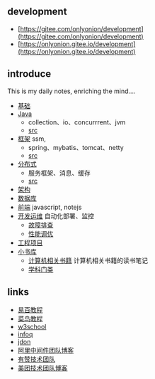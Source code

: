 ## development
* [https://gitee.com/onlyonion/development](https://gitee.com/onlyonion/development) 
* [https://onlyonion.gitee.io/development](https://onlyonion.gitee.io/development)

## introduce
This is my daily notes, enriching the mind....
* [基础](./00-base/README.md)
* [Java](./10-java/README.md)  
  * collection、io、concurrrent、jvm
  * [src](10-java/src/README.md)
* [框架](./20-framework/README.md)  ssm, 
  * spring、mybatis、tomcat、netty
  * [src](20-framework/src/README.md)
* [分布式](./30-distributed/README.md)
  * 服务框架、消息、缓存
  * [src](30-distributed/src/README.md)
* [架构](./40-architecture/README.md) 
* [数据库](./50-database/README.md) 
* [前端](./60-js/README.md) javascript, notejs
* [开发运维](./70-dev-ops/README.md)  自动化部署、监控
  * [故障排查](70-dev-ops/11-devops-check.md)
  * [性能调优](70-dev-ops/20-optimize.md)
* [工程项目](./80-project/README.md) 
* [小书库](./99-book/README.md)
  - [计算机相关书籍](./99-book/notes/README.md) 计算机相关书籍的读书笔记
  - [学科门类](./99-book/subject/README.md) 

## links
* [易百教程](https://www.yiibai.com)
* [菜鸟教程](http://www.runoob.com)
* [w3school](http://www.w3school.com.cn)
* [infoq](https://www.infoq.cn)
* [jdon](https://www.jdon.com/)
* [阿里中间件团队博客](http://jm.taobao.org)
* [有赞技术团队](https://tech.youzan.com/)
* [美团技术团队博客](http://tech.meituan.com/)